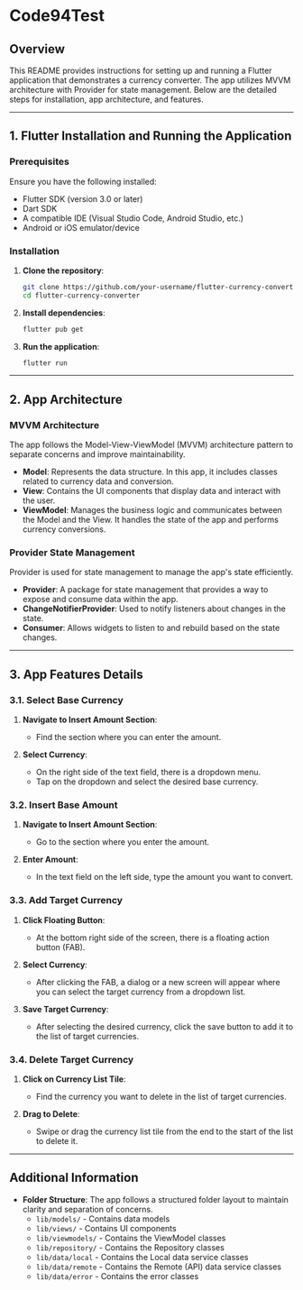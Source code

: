 # Code94Test

## Overview

This README provides instructions for setting up and running a Flutter application that demonstrates a currency converter. The app utilizes MVVM architecture with Provider for state management. Below are the detailed steps for installation, app architecture, and features.

---

## 1. Flutter Installation and Running the Application

### Prerequisites

Ensure you have the following installed:
- Flutter SDK (version 3.0 or later)
- Dart SDK
- A compatible IDE (Visual Studio Code, Android Studio, etc.)
- Android or iOS emulator/device

### Installation

1. **Clone the repository**:
   ```bash
   git clone https://github.com/your-username/flutter-currency-converter.git
   cd flutter-currency-converter
   ```

2. **Install dependencies**:
   ```bash
   flutter pub get
   ```

3. **Run the application**:
   ```bash
   flutter run
   ```

---

## 2. App Architecture

### MVVM Architecture

The app follows the Model-View-ViewModel (MVVM) architecture pattern to separate concerns and improve maintainability.

- **Model**: Represents the data structure. In this app, it includes classes related to currency data and conversion.
- **View**: Contains the UI components that display data and interact with the user.
- **ViewModel**: Manages the business logic and communicates between the Model and the View. It handles the state of the app and performs currency conversions.

### Provider State Management

Provider is used for state management to manage the app's state efficiently.

- **Provider**: A package for state management that provides a way to expose and consume data within the app.
- **ChangeNotifierProvider**: Used to notify listeners about changes in the state.
- **Consumer**: Allows widgets to listen to and rebuild based on the state changes.

---

## 3. App Features Details

### 3.1. Select Base Currency

1. **Navigate to Insert Amount Section**:
   - Find the section where you can enter the amount.

2. **Select Currency**:
   - On the right side of the text field, there is a dropdown menu.
   - Tap on the dropdown and select the desired base currency.

### 3.2. Insert Base Amount

1. **Navigate to Insert Amount Section**:
   - Go to the section where you enter the amount.

2. **Enter Amount**:
   - In the text field on the left side, type the amount you want to convert.

### 3.3. Add Target Currency

1. **Click Floating Button**:
   - At the bottom right side of the screen, there is a floating action button (FAB).

2. **Select Currency**:
   - After clicking the FAB, a dialog or a new screen will appear where you can select the target currency from a dropdown list.

3. **Save Target Currency**:
   - After selecting the desired currency, click the save button to add it to the list of target currencies.

### 3.4. Delete Target Currency

1. **Click on Currency List Tile**:
   - Find the currency you want to delete in the list of target currencies.

2. **Drag to Delete**:
   - Swipe or drag the currency list tile from the end to the start of the list to delete it.

---

## Additional Information

- **Folder Structure**: The app follows a structured folder layout to maintain clarity and separation of concerns.
  - `lib/models/` - Contains data models
  - `lib/views/` - Contains UI components
  - `lib/viewmodels/` - Contains the ViewModel classes
  - `lib/repository/` - Contains the Repository classes
  - `lib/data/local` - Contains the Local data service classes
  - `lib/data/remote` - Contains the Remote (API) data service classes
  - `lib/data/error` - Contains the error classes
  

